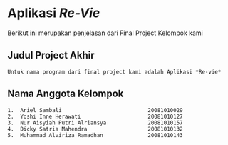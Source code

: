 # Aplikasi *Re-Vie*
Berikut ini merupakan penjelasan dari Final Project Kelompok kami
## Judul Project Akhir
    Untuk nama program dari final project kami adalah Aplikasi *Re-vie*
## Nama Anggota Kelompok
    1.  Ariel Sambali                           20081010029
    2.	Yoshi Inne Herawati                     20081010127
    3.	Nur Aisyiah Putri Alriansya             20081010157
    4.	Dicky Satria Mahendra                   20081010132
    5.	Muhammad Alviriza Ramadhan              20081010143
